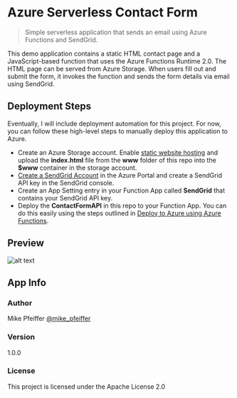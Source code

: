 # Azure Serverless Contact Form

> Simple serverless application that sends an email using Azure Functions and SendGrid.

This demo application contains a static HTML contact page and a JavaScript-based function that uses the Azure Functions Runtime 2.0. The HTML page can be served from Azure Storage. When users fill out and submit the form, it invokes the function and sends the form details via email using SendGrid.

## Deployment Steps

Eventually, I will include deployment automation for this project. For now, you can follow these high-level steps to manually deploy this application to Azure.

* Create an Azure Storage account. Enable [static website hosting](https://docs.microsoft.com/en-us/azure/storage/blobs/storage-blob-static-website) and upload the **index.html** file from the **www** folder of this repo into the **$www** container in the storage account.
* [Create a SendGrid Account](https://docs.microsoft.com/en-us/azure/sendgrid-dotnet-how-to-send-email#create-a-sendgrid-account) in the Azure Portal and create a SendGrid API key in the SendGrid console.
* Create an App Setting entry in your Function App called **SendGrid** that contains your SendGrid API key.
* Deploy the **ContactFormAPI** in this repo to your Function App. You can do this easily using the steps outlined in [Deploy to Azure using Azure Functions](https://code.visualstudio.com/tutorials/functions-extension/getting-started).

## Preview
![alt text](https://user-images.githubusercontent.com/5126491/50303670-038ad800-044b-11e9-9488-04f94e2843a6.gif "README Image")

## App Info

### Author

Mike Pfeiffer
[@mike_pfeiffer](https://twitter.com/mike_pfeiffer)

### Version

1.0.0

### License

This project is licensed under the Apache License 2.0

